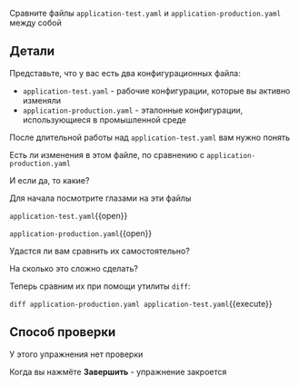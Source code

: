 Сравните файлы `application-test.yaml` и `application-production.yaml` между собой

## Детали

Представьте, что у вас есть два конфигурационных файла:

- `application-test.yaml` - рабочие конфигурации, которые вы активно изменяли
- `application-production.yaml` - эталонные конфигурации, использующиеся в промышленной среде

После длительной работы над `application-test.yaml` вам нужно понять

Есть ли изменения в этом файле, по сравнению с `application-production.yaml`

И если да, то какие?

Для начала посмотрите глазами на эти файлы

`application-test.yaml`{{open}}

`application-production.yaml`{{open}}

Удастся ли вам сравнить их самостоятельно?

На сколько это сложно сделать?

Теперь сравним их при помощи утилиты `diff`:

`diff application-production.yaml application-test.yaml`{{execute}}

## Способ проверки

У этого упражнения нет проверки

Когда вы нажмёте **Завершить** - упражнение закроется